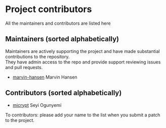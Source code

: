 [//]: # (---)
[//]: # (SPDX-License-Identifier: MIT)
[//]: # (---)

# Project contributors
All the maintainers and contributors are listed here

Maintainers (sorted alphabetically)
---------------------------------------
Maintainers are actively supporting the project and have made substantial contributions to the repository.<br>
They have admin access to the repo and provide support reviewing issues and pull requests.

- [marvin-hansen](https://github.com/marvin-hansen) Marvin Hansen

Contributors  (sorted alphabetically)
-------------------------------------

- [micrypt](https://github.com/micrypt) Seyi Ogunyemi

To contributors: please add your name to the list when you submit a patch to the project.
